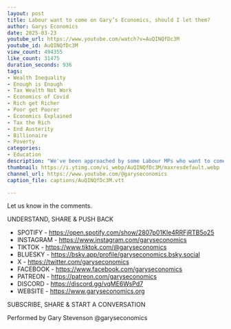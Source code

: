 ```yaml
---
layout: post
title: Labour want to come on Gary’s Economics, should I let them?
author: Garys Economics
date: 2025-03-23
youtube_url: https://www.youtube.com/watch?v=AuQINQfDc3M
youtube_id: AuQINQfDc3M
view_count: 494355
like_count: 31475
duration_seconds: 936
tags:
- Wealth Inequality
- Enough is Enough
- Tax Wealth Not Work
- Economics of Covid
- Rich get Richer
- Poor get Poorer
- Economics Explained
- Tax the Rich
- End Austerity
- Billionaire
- Poverty
categories:
- Education
description: "We've been approached by some Labour MPs who want to come on the channel – should we let them?"
thumbnail: https://i.ytimg.com/vi_webp/AuQINQfDc3M/maxresdefault.webp
channel_url: https://www.youtube.com/@garyseconomics
caption_file: captions/AuQINQfDc3M.vtt

---
```


Let us know in the comments.

UNDERSTAND, SHARE & PUSH BACK

- SPOTIFY - https://open.spotify.com/show/2807p01KIe4RRFjRTB5o25
- INSTAGRAM  - https://www.instagram.com/garyseconomics
- TIKTOK - https://www.tiktok.com/@garyseconomics
- BLUESKY - https://bsky.app/profile/garyseconomics.bsky.social
- X - https://twitter.com/garyseconomics
- FACEBOOK - https://www.facebook.com/garyseconomics
- PATREON - https://patreon.com/garyseconomics
- DISCORD - https://discord.gg/vqME6WsPd7
- WEBSITE - https://www.garyseconomics.org

SUBSCRIBE, SHARE & START A CONVERSATION

Performed by Gary Stevenson
@garyseconomics
